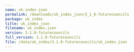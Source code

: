 ```yaml
---
name: uk-index-json
permalink: /downloads/uk_index_json/3_1_0-futurecouncils
package: uk_index
title: uk_index_json
filename: uk_index.json
version: 3.1.0-futurecouncils
full_version: 3.1.0-futurecouncils
file: /data/uk_index/3.1.0-futurecouncils/uk_index.json
---
```

